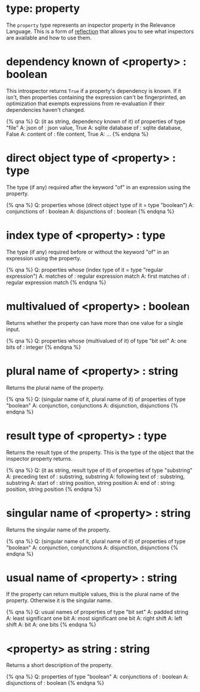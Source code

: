 # type: property

The `property` type represents an inspector property in the Relevance Language. This is a form of [reflection](https://en.wikipedia.org/wiki/Reflection_%28computer_programming%29) that allows you to see what inspectors are available and how to use them.

# dependency known of &lt;property&gt; : boolean

This introspector returns `True` if a property's dependency is known. If it isn't, then properties containing the expression can't be fingerprinted, an optimization that exempts expressions from re-evaluation if their dependencies haven't changed.

{% qna %}
Q: (it as string, dependency known of it) of properties of type "file"
A: json of <file>: json value, True
A: sqlite database of <file>: sqlite database, False
A: content of <file>: file content, True
A: ...
{% endqna %}

# direct object type of &lt;property&gt; : type

The type (if any) required after the keyword "of" in an expression using the property.

{% qna %}
Q: properties whose (direct object type of it = type "boolean")
A: conjunctions of <boolean>: boolean
A: disjunctions of <boolean>: boolean
{% endqna %}

# index type of &lt;property&gt; : type

The type (if any) required before or without the keyword "of" in an expression using the property.

{% qna %}
Q: properties whose (index type of it = type "regular expression")
A: matches <regular expression> of <string>: regular expression match
A: first matches <regular expression> of <string>: regular expression match
{% endqna %}

# multivalued of &lt;property&gt; : boolean

Returns whether the property can have more than one value for a single input.

{% qna %}
Q: properties whose (multivalued of it) of type "bit set"
A: one bits of <bit set>: integer
{% endqna %}

# plural name of &lt;property&gt; : string

Returns the plural name of the property.

{% qna %}
Q: (singular name of it, plural name of it) of properties of type "boolean"
A: conjunction, conjunctions
A: disjunction, disjunctions
{% endqna %}

# result type of &lt;property&gt; : type

Returns the result type of the property. This is the type of the object that the inspector property returns.

{% qna %}
Q: (it as string, result type of it) of properties of type "substring"
A: preceding text of <substring>: substring, substring
A: following text of <substring>: substring, substring
A: start of <substring>: string position, string position
A: end of <substring>: string position, string position
{% endqna %}

# singular name of &lt;property&gt; : string

Returns the singular name of the property.

{% qna %}
Q: (singular name of it, plural name of it) of properties of type "boolean"
A: conjunction, conjunctions
A: disjunction, disjunctions
{% endqna %}

# usual name of &lt;property&gt; : string

If the property can return multiple values, this is the plural name of the property. Otherwise it is the singular name.

{% qna %}
Q: usual names of properties of type "bit set"
A: padded string
A: least significant one bit
A: most significant one bit
A: right shift
A: left shift
A: bit
A: one bits
{% endqna %}

# &lt;property&gt; as string : string

Returns a short description of the property.

{% qna %}
Q: properties of type "boolean"
A: conjunctions of <boolean>: boolean
A: disjunctions of <boolean>: boolean
{% endqna %}
